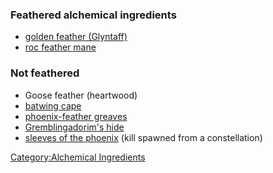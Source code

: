 ### Feathered alchemical ingredients

-   [golden feather
    (Glyntaff)](Golden_Feather_(Glyntaff_Pass) "wikilink")
-   [roc feather mane](Roc_Feather_Mane "wikilink")

### Not feathered

-   Goose feather (heartwood)
-   [batwing cape](Batwing_Cape "wikilink")
-   [phoenix-feather greaves](Phoenix-Feather_Greaves "wikilink")
-   [Gremblingadorim's hide](Gremblingadorim%27s_Hide "wikilink")
-   [sleeves of the phoenix](Sleeves_Of_The_Phoenix "wikilink") (kill
    spawned from a constellation)

[Category:Alchemical
Ingredients](Category:Alchemical_Ingredients "wikilink")

